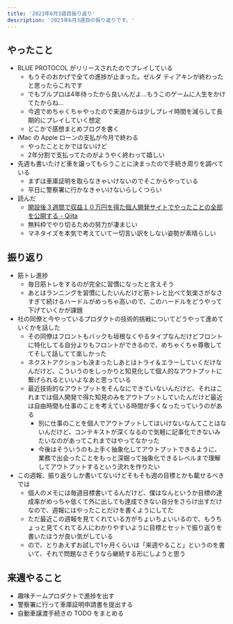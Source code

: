 ```yaml
---
title: '2023年6月3週目振り返り'
description: '2023年6月3週目の振り返りです。'
---
```


## やったこと

- BLUE PROTOCOL がリリースされたのでプレイしている
  - もうそのおかげで全ての進捗が止まった。ゼルダ ティアキンが終わったと思ったらこれです
  - でもブルプロは4年待ったから良いんだよ…もうこのゲームに人生をかけてたからね…
  - 今週でめちゃくちゃやったので来週からは少しプレイ時間を減らして長期的にプレイしていく想定
  - どこかで感想まとめブログを書く
- iMac の Apple ローンの支払が今月で終わる
  - やったこととかではないけど
  - 2年分割で支払ってたのがようやく終わって嬉しい
- 先週も書いたけど車を譲ってもらうことに決まったので手続き周りを調べている
  - まずは車庫証明を取らなきゃいけないのでそこからやっている
  - 平日に警察署に行かなきゃいけないらしくつらい
- 読んだ
  - [開設後３週間で収益１０万円を得た個人開発サイトでやったことの全部を公開する - Qiita](https://qiita.com/jabba/items/1a49e860a09a613b09d4)
  - 無料枠でやり切るための努力が凄まじい
  - マネタイズを本気で考えていて一切言い訳をしない姿勢が素晴らしい

## 振り返り

- 筋トレ進捗
  - 毎日筋トレをするのが完全に習慣になったと言えそう
  - あとはランニングを習慣にしたいんだけど筋トレと比べて気楽さがなさすぎて続けるハードルがめっちゃ高いので、このハードルをどうやって下げていくかが課題
- 社の同僚と今やっているプロダクトの技術的挑戦についてどうやって進めていくかを話した
  - その同僚はフロントもバックも垣根なくやるタイプなんだけどフロントに特化してる自分よりもフロントができるので、めちゃくちゃ尊敬しててそして話してて楽しかった
  - ネクストアクションも決まったしあとはトライ＆エラーしていくだけなんだけど、こういうのをしっかりと知見化して個人的なアウトプットに繋げられるといいよなあと思っている
  - 最近技術的なアウトプットをそんなにできていないんだけど、それはこれまでは個人開発で得た知見のみをアウトプットしていたんだけど最近は自由時間も仕事のことを考えている時間が多くなったっていうのがある
    - 別に仕事のことを個人でアウトプットしてはいけないなんてことはないんだけど、コンテキストが深くなるので気軽に記事化できないみたいなのがあってこれまではやってなかった
    - 今後はそういうのも上手く抽象化してアウトプットできるように、業務で出会ったことをもっと深掘って抽象化できるレベルまで理解してアウトプットするという流れを作りたい
- この週報、振り返りしか書いてないけどそもそも週の目標とかも載せるべきでは
  - 個人のメモには毎週目標書いてるんだけど、僕はなんというか目標の達成率がめっちゃ低くて外に出しても達成できない自分をさらけ出すだけなので、週報にはやったことだけを書くようにしてた
  - ただ最近この週報を見てくれている方がちょいちょいいるので、もうちょっと見てくれてる人にわかりやすいように目標とセットで振り返りを書いたほうが良い気がしている
  - ので、とりあえずお試しで1ヶ月くらいは「来週やること」というのを書いて、それで問題なさそうなら継続する形にしようと思う

## 来週やること

- 趣味チームプロダクトで進捗を出す
- 警察署に行って車庫証明申請書を提出する
- 自動車譲渡手続きの TODO をまとめる
